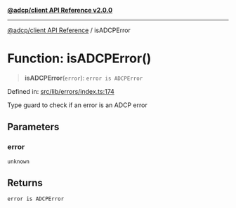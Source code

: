 [**@adcp/client API Reference v2.0.0**](../README.md)

***

[@adcp/client API Reference](../README.md) / isADCPError

# Function: isADCPError()

> **isADCPError**(`error`): `error is ADCPError`

Defined in: [src/lib/errors/index.ts:174](https://github.com/adcontextprotocol/adcp-client/blob/e8953d756e5ce5fafa76c5e8fa2f0316f0da0998/src/lib/errors/index.ts#L174)

Type guard to check if an error is an ADCP error

## Parameters

### error

`unknown`

## Returns

`error is ADCPError`
